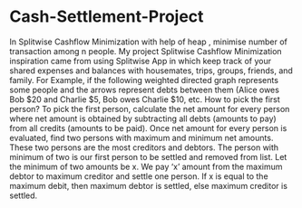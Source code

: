 # Cash-Settlement-Project
In Splitwise Cashflow Minimization with help of heap , minimise number of transaction among n people. My project Splitwise Cashflow Minimization inspiration came from using Splitwise App in which keep track of your shared expenses and balances with housemates, trips, groups, friends, and family. For Example, if the following weighted directed graph represents some people and the arrows represent debts between them (Alice owes Bob $20 and Charlie $5, Bob owes Charlie $10, etc.  How to pick the first person? To pick the first person, calculate the net amount for every person where net amount is obtained by subtracting all debts (amounts to pay) from all credits (amounts to be paid). Once net amount for every person is evaluated, find two persons with maximum and minimum net amounts. These two persons are the most creditors and debtors. The person with minimum of two is our first person to be settled and removed from list. Let the minimum of two amounts be x. We pay ‘x’ amount from the maximum debtor to maximum creditor and settle one person. If x is equal to the maximum debit, then maximum debtor is settled, else maximum creditor is settled. 
